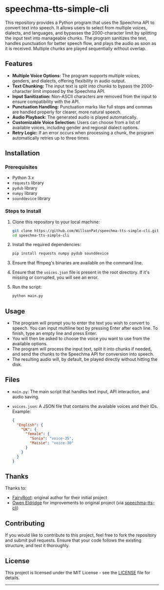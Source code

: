 # speechma-tts-simple-cli

This repository provides a Python program that uses the Speechma API to convert text into speech. It allows users to select from multiple voices, dialects, and languages, and bypasses the 2000-character limit by splitting the input text into manageable chunks. The program sanitizes the text, handles punctuation for better speech flow, and plays the audio as soon as it is received. Multiple chunks are played sequentially without overlap.

## Features

- **Multiple Voice Options:** The program supports multiple voices, genders, and dialects, offering flexibility in audio output.
- **Text Chunking:** The input text is split into chunks to bypass the 2000-character limit imposed by the Speechma API.
- **Input Sanitization:** Non-ASCII characters are removed from the input to ensure compatibility with the API.
- **Punctuation Handling:** Punctuation marks like full stops and commas are handled properly for clearer, more natural speech.
- **Audio Playback:** The generated audio is played automatically.
- **Customizable Voice Selection:** Users can choose from a list of available voices, including gender and regional dialect options.
- **Retry Logic:** If an error occurs when processing a chunk, the program automatically retries up to three times.

## Installation

### Prerequisites

- Python 3.x
- `requests` library
- `pydub` library
- `numpy` library
- `sounddevice` library

### Steps to Install

1. Clone this repository to your local machine:

   ```bash
   git clone https://github.com/WillsonPat/speechma-tts-simple-cli.git
   cd speechma-tts-simple-cli
   ```

1. Install the required dependencies:

   ```bash
   pip install requests numpy pydub sounddevice
   ```

1. Ensure that ffmpeg's binaries are available on the command line.

1. Ensure that the `voices.json` file is present in the root directory. If it's missing or corrupted, you will see an error.

1. Run the script:

   ```bash
   python main.py
   ```

## Usage

- The program will prompt you to enter the text you wish to convert to speech. You can input multiline text by pressing Enter after each line. To finish, type an empty line and press Enter.
- You will then be asked to choose the voice you want to use from the available options.
- The program will process the input text, split it into chunks if needed, and send the chunks to the Speechma API for conversion into speech.
- The resulting audio will, by default, be played directly without hitting the disk.

## Files

- `main.py`: The main script that handles text input, API interaction, and audio saving.
- `voices.json`: A JSON file that contains the available voices and their IDs. Example:

  ```json
  {
    "English": {
      "UK": {
        "female": {
          "Sonia": "voice-35",
          "Maisie": "voice-30"
        }
      }
    }
  }
  ```

## Thanks

Thanks to:
* [FairyRoot](https://github.com/fairy-root): original author for their initial project 
* [Owen Eldridge](https://github.com/oweneldridge) for improvements to original project (via [speechma-tts-cli](https://github.com/oweneldridge/))

## Contributing

If you would like to contribute to this project, feel free to fork the repository and submit pull requests. Ensure that your code follows the existing structure, and test it thoroughly.

## License

This project is licensed under the MIT License - see the [LICENSE](LICENSE) file for details.

---
